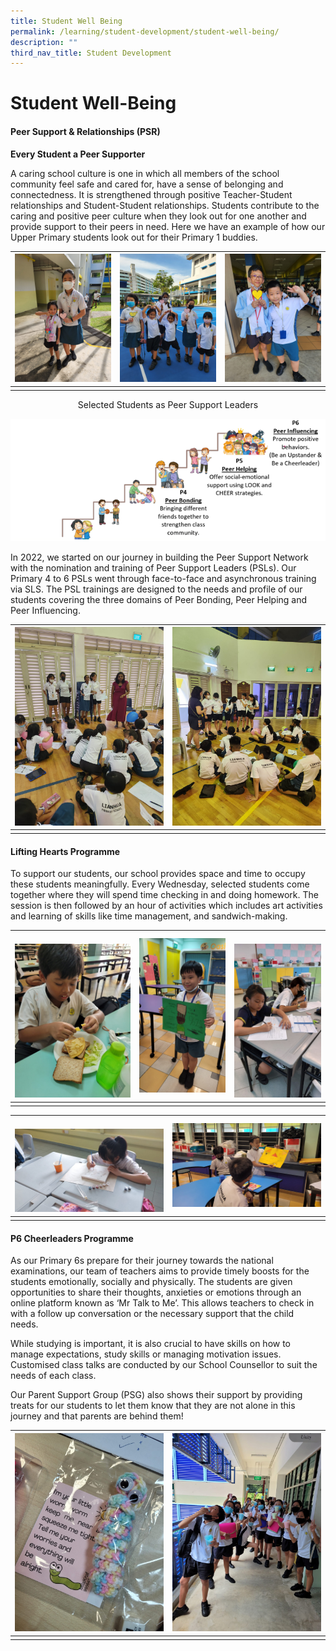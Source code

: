 ```yaml
---
title: Student Well Being
permalink: /learning/student-development/student-well-being/
description: ""
third_nav_title: Student Development
---
```

# **Student Well-Being**

#### **Peer Support &amp; Relationships (PSR)**

**Every Student a Peer Supporter**
  
A caring school culture is one in which all members of the school community feel safe and cared for, have a sense of belonging and connectedness. It is strengthened through positive Teacher-Student relationships and Student-Student relationships. Students contribute to the caring and positive peer culture when they look out for one another and provide support to their peers in need. Here we have an example of how our Upper Primary students look out for their Primary 1 buddies.


| ![](/images/Learning/Student%20Management/photo1.jpeg) | ![](/images/Learning/Student%20Management/photo2.jpeg) | ![](/images/Learning/Student%20Management/photo3.jpeg)|
| -------- | -------- | -------- |
|    |      |   |

<center>Selected Students as Peer Support Leaders</center>

![](/images/Learning/Student%20Management/picture1.png)

In 2022, we started on our journey in building the Peer Support Network with the nomination and training of Peer Support Leaders (PSLs). Our Primary 4 to 6 PSLs went through face-to-face and asynchronous training via SLS. The PSL trainings are designed to the needs and profile of our students covering the three domains of Peer Bonding, Peer Helping and Peer Influencing.

| ![](/images/Learning/Student%20Management/photo5.jpeg) | ![](/images/Learning/Student%20Management/photo6.jpeg) | 
| -------- | -------- | 
|     |     | 

#### **Lifting Hearts Programme**

To support our students, our school provides space and time to occupy these students meaningfully. Every Wednesday, selected students come together where they will spend time checking in and doing homework. The session is then followed by an hour of activities which includes art activities and learning of skills like time management, and sandwich-making.


| <br>![](/images/Learning/Student%20Management/photo7.jpeg) | ![](/images/Learning/Student%20Management/photo8.jpeg) | <br>![](/images/Learning/Student%20Management/photo9.jpeg)|
| -------- | -------- | -------- |
|    |      |   |

| <br>![](/images/Learning/Student%20Management/photo13.jpeg) | ![](/images/Learning/Student%20Management/photo10.jpeg) | 
| -------- | -------- | 
|     |     | 


#### **P6 Cheerleaders Programme**

As our Primary 6s prepare for their journey towards the national examinations, our team of teachers aims to provide timely boosts for the students emotionally, socially and physically. The students are given opportunities to share their thoughts, anxieties or emotions through an online platform known as ‘Mr Talk to Me’. This allows teachers to check in with a follow up conversation or the necessary support that the child needs.&nbsp;

While studying is important, it is also crucial to have skills on how to manage expectations, study skills or managing motivation issues. Customised class talks are conducted by our School Counsellor to suit the needs of each class.&nbsp;

Our Parent Support Group (PSG) also shows their support by providing treats for our students to let them know that they are not alone in this journey and that parents are behind them!

| ![](/images/Learning/Student%20Management/photo11.jpeg) | ![](/images/Learning/Student%20Management/photo12.jpeg) | 
| -------- | -------- | 
|     |     |